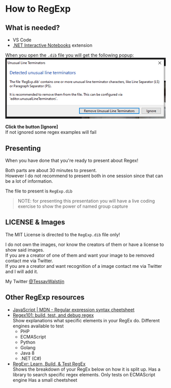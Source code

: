 # How to RegExp

## What is needed?  

- VS Code
- [.NET Interactive Notebooks](https://marketplace.visualstudio.com/items?itemName=ms-dotnettools.dotnet-interactive-vscode) extension

When you open the `.dib` file you will get the following popup:
![unusual line terminators warning](./unusual-line-terminators-warning.png)

**Click the button [Ignore]**  
If not ignored some regex examples will fail

## Presenting

When you have done that you're ready to present about Regex!

Both parts are about 30 minutes to present.  
However I do not recommend to present both in one session since that can be a lot of information.

The file to present is `RegExp.dib`

> NOTE: for presenting this presentation you will have a live coding exercise to show the power of named group capture

## LICENSE & Images

The MIT License is directed to the `RegExp.dib` file only!

I do not own the images, nor know the creators of them or have a license to show said images.  
If you are a creator of one of them and want your image to be removed contact me via Twitter.  
If you are a creator and want recognition of a image contact me via Twitter and I will add it.

My Twitter [@TessavWalstijn](https://twitter.com/TessavWalstijn)

## Other RegExp resources

 - [JavaScript | MDN - Regular expression syntax cheetsheet](https://developer.mozilla.org/en-US/docs/Web/JavaScript/Guide/Regular_Expressions/Cheatsheet)
 - [Regex101: build, test, and debug regex](https://regex101.com/)  
    Show explanations what specific elements in your RegEx do.
    Different engines available to test
     - PHP
     - ECMAScript
     - Python
     - Golang
     - Java 8
     - .NET (C#)
 - [RegExr: Learn, Build, & Test RegEx](https://regexr.com/)  
    Shows the breakdown of your RegEx below on how it is split up.
    Has a library to search specific regex elements.
    Only tests on ECMAScript engine
    Has a small cheetsheet 
